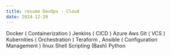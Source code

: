 ```yaml
---
title: resume DevOps - Cloud
date: 2024-12-20
---
```


Docker ( Containerization )
Jenkins ( CICD )
Azure
Aws
Git ( VCS )
Kubernities ( Orchestration )
Teraform , Ansible ( Configuration Management )
linux
Shell Scripting (Bash)
Python







